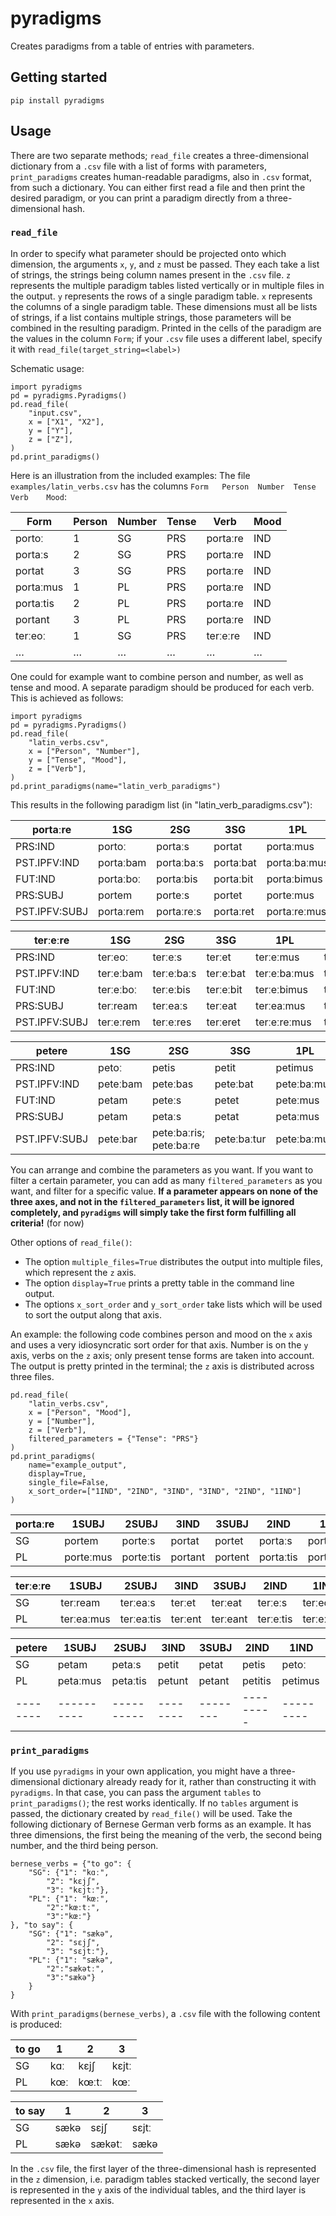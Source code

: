 # pyradigms

Creates paradigms from a table of entries with parameters.

## Getting started
`pip install pyradigms`

## Usage
There are two separate methods; `read_file` creates a three-dimensional dictionary from a `.csv` file with a list of forms with parameters, `print_paradigms` creates human-readable paradigms, also in `.csv` format, from such a dictionary.
You can either first read a file and then print the desired paradigm, or you can print a paradigm directly from a three-dimensional hash.

### `read_file`

In order to specify what parameter should be projected onto which dimension, the arguments `x`, `y`, and `z` must be passed.
They each take a list of strings, the strings being column names present in the `.csv` file.
`z` represents the multiple paradigm tables listed vertically or in multiple files in the output.
`y` represents the rows of a single paradigm table.
`x` represents the columns of a single paradigm table.
These dimensions must all be lists of strings, if a list contains multiple strings, those parameters will be combined in the resulting paradigm.
Printed in the cells of the paradigm are the values in the column `Form`; if your `.csv` file uses a different label, specify it with `read_file(target_string=<label>)`

Schematic usage:

```
import pyradigms
pd = pyradigms.Pyradigms()
pd.read_file(
    "input.csv",
    x = ["X1", "X2"],
    y = ["Y"],
    z = ["Z"],
)
pd.print_paradigms()
```

Here is an illustration from the included examples:
The file `examples/latin_verbs.csv` has the columns `Form	Person	Number	Tense	Verb	Mood`:

Form | Person | Number | Tense | Verb | Mood
-- | -- | -- | -- | -- | --
portoː | 1 | SG | PRS | portaːre | IND
portaːs | 2 | SG | PRS | portaːre | IND
portat | 3 | SG | PRS | portaːre | IND
portaːmus | 1 | PL | PRS | portaːre | IND
portaːtis | 2 | PL | PRS | portaːre | IND
portant | 3 | PL | PRS | portaːre | IND
terːeoː | 1 | SG | PRS | terːeːre | IND
… | … | … | … | … | …

One could for example want to combine person and number, as well as tense and mood.
A separate paradigm should be produced for each verb.
This is achieved as follows:

```
import pyradigms
pd = pyradigms.Pyradigms()
pd.read_file(
    "latin_verbs.csv",
    x = ["Person", "Number"],
    y = ["Tense", "Mood"],
    z = ["Verb"],
)
pd.print_paradigms(name="latin_verb_paradigms")
```

This results in the following paradigm list (in "latin_verb_paradigms.csv"):

|    portaːre   |    1SG    |    2SG     |    3SG    |     1PL      |     2PL      |    3PL     |
|---------------|-----------|------------|-----------|--------------|--------------|------------|
|    PRS:IND    |   portoː  |  portaːs   |   portat  |  portaːmus   |  portaːtis   |  portant   |
|  PST.IPFV:IND | portaːbam | portaːbaːs | portaːbat | portaːbaːmus | portaːbaːtis | portaːbant |
|    FUT:IND    | portaːboː | portaːbis  | portaːbit | portaːbimus  | portaːbitis  | portaːbunt |
|    PRS:SUBJ   |   portem  |  porteːs   |   portet  |  porteːmus   |  porteːtis   |  portent   |
| PST.IPFV:SUBJ | portaːrem | portaːreːs | portaːret | portaːreːmus | portaːreːtis | portaːrent |

|    terːeːre   |    1SG    |    2SG     |    3SG    |     1PL      |     2PL      |    3PL     |
|---------------|-----------|------------|-----------|--------------|--------------|------------|
|    PRS:IND    |  terːeoː  |  terːeːs   |   terːet  |  terːeːmus   |  terːeːtis   |  terːent   |
|  PST.IPFV:IND | terːeːbam | terːeːbaːs | terːeːbat | terːeːbaːmus | terːeːbaːtis | terːeːbant |
|    FUT:IND    | terːeːboː | terːeːbis  | terːeːbit | terːeːbimus  | terːeːbitis  | terːeːbunt |
|    PRS:SUBJ   |  terːream |  terːeaːs  |  terːeat  |  terːeaːmus  |  terːeaːtis  |  terːeant  |
| PST.IPFV:SUBJ | terːeːrem | terːeːres  |  terːeret | terːeːreːmus | terːeːreːtis | terːeːrent |

|     petere    |   1SG    |           2SG           |     3SG     |     1PL     |      2PL      |     3PL     |
|---------------|----------|-------------------------|-------------|-------------|---------------|-------------|
|    PRS:IND    |  petoː   |          petis          |    petit    |   petimus   |    petitis    |    petunt   |
|  PST.IPFV:IND | peteːbam |         peteːbas        |   peteːbat  | peteːbaːmus |  peteːbaːtis  |  peteːbant  |
|    FUT:IND    |  petam   |          peteːs         |    petet    |   peteːmus  |    peteːtis   |    petent   |
|    PRS:SUBJ   |  petam   |          petaːs         |    petat    |   petaːmus  |    petaːtis   |    petant   |
| PST.IPFV:SUBJ | peteːbar | peteːbaːris; peteːbaːre | peteːbaːtur | peteːbaːmus | peteːbaːminiː | peteːbaːtur |

You can arrange and combine the parameters as you want.
If you want to filter a certain parameter, you can add as many `filtered_parameters` as you want, and filter for a specific value.
**If a parameter appears on none of the three axes, and not in the `filtered_parameters` list, it will be ignored completely, and `pyradigms` will simply take the first form fulfilling all criteria!** (for now)

Other options of `read_file()`:
* The option `multiple_files=True` distributes the output into multiple files, which represent the `z` axis.
* The option `display=True` prints a pretty table in the command line output.
* The options `x_sort_order` and `y_sort_order` take lists which will be used to sort the output along that axis.

An example: the following code combines person and mood on the `x` axis and uses a very idiosyncratic sort order for that axis.
Number is on the `y` axis, verbs on the `z` axis; only present tense forms are taken into account.
The output is pretty printed in the terminal;  the `z` axis is distributed across three files.

```
pd.read_file(
    "latin_verbs.csv",
    x = ["Person", "Mood"],
    y = ["Number"],
    z = ["Verb"],
    filtered_parameters = {"Tense": "PRS"}
)
pd.print_paradigms(
	name="example_output",
	display=True,
	single_file=False,
	x_sort_order=["1IND", "2IND", "3IND", "3IND", "2IND", "1IND"]
)
```

| portaːre |   1SUBJ   |   2SUBJ   |   3IND  |  3SUBJ  |    2IND   |    1IND   |
|----------|-----------|-----------|---------|---------|-----------|-----------|
|    SG    |   portem  |  porteːs  |  portat |  portet |  portaːs  |   portoː  |
|    PL    | porteːmus | porteːtis | portant | portent | portaːtis | portaːmus |

| terːeːre |   1SUBJ    |   2SUBJ    |   3IND  |  3SUBJ   |    2IND   |    1IND   |
|----------|------------|------------|---------|----------|-----------|-----------|
|    SG    |  terːream  |  terːeaːs  |  terːet | terːeat  |  terːeːs  |  terːeoː  |
|    PL    | terːeaːmus | terːeaːtis | terːent | terːeant | terːeːtis | terːeːmus |

| petere |  1SUBJ   |  2SUBJ   |  3IND  | 3SUBJ  |   2IND  |   1IND  |
|--------|----------|----------|--------|--------|---------|---------|
|   SG   |  petam   |  petaːs  | petit  | petat  |  petis  |  petoː  |
|   PL   | petaːmus | petaːtis | petunt | petant | petitis | petimus |
|--------|----------|----------|--------|--------|---------|---------|


### `print_paradigms`
If you use `pyradigms` in your own application, you might have a three-dimensional dictionary already ready for it, rather than constructing it with `pyradigms`.
In that case, you can pass the argument `tables` to `print_paradigms()`; the rest works identically.
If no `tables` argument is passed, the dictionary created by `read_file()` will be used.
Take the following dictionary of Bernese German verb forms as an example.
It has three dimensions, the first being the meaning of the verb, the second being number, and the third being person.

```
bernese_verbs = {"to go": {
    "SG": {"1": "kɑː",
        "2": "kɛjʃ",
        "3": "kɛjtː"},
    "PL": {"1": "kœː",
        "2":"kœːtː",
        "3":"kœː"}
}, "to say": {
    "SG": {"1": "sækə",
        "2": "sɛjʃ",
        "3": "sɛjtː"},
    "PL": {"1": "sækə",
        "2":"sækətː",
        "3":"sækə"}
    }
}
```
With `print_paradigms(bernese_verbs)`, a `.csv` file with the following content is produced:

| to go | 1  | 2  | 3  
| ----- | ----- | ----  | ----
| SG | kɑː | kɛjʃ | kɛjtː
| PL | kœː | kœːtː | kœː

| to say | 1 | 2 | 3
| ----- | ----- | ------ | ------
| SG | sækə | sɛjʃ | sɛjtː
| PL | sækə | sækətː | sækə

In the `.csv` file, the first layer of the three-dimensional hash is represented in the `z` dimension, i.e. paradigm tables stacked vertically, the second layer is represented in the `y` axis of the individual tables, and the third layer is represented in the `x` axis.